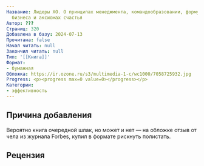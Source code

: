 ```yaml
---
Название: Лидеры ХО. О принципах менеджмента, командообразовании, формуле процветания
  бизнеса и аксиомах счастья
Автор: ???
Страниц: 320
Добавлена в базу: 2024-07-13
Прочитана: false
Начал читать: null
Закончил читать: null
Тип: '[[Книга]]'
Формат:
- бумажная
Обложка: https://ir.ozone.ru/s3/multimedia-1-c/wc1000/7058725932.jpg
Progress: <p><progress max=0 value=0></progress></p>
Категории:
- эффективность
---
```

## Причина добавления

Вероятно книга очередной шлак, но может и нет — на обложке отзыв от чела из журнала Forbes, купил в формате рискнуть полистать.

## Рецензия